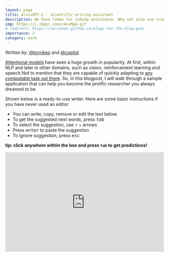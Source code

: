 ```yaml
---
layout: page
title: ArxivGPT-2 - scientific writing assistant
description: We have Codex for coding assistance. Why not also use transformers for assiting with scientific writing? This is where this project comes in.
img: https://i.imgur.com/c4xxMg4.gif
# redirect: https://tornikeo.github.io/blogs-for-the-blog-god/
importance: 2
category: work
---
```




Written by: [@tornikeo](https://github.com/tornikeo) and [@copilot](https://copilot.github.com/)

[Attentional models](https://arxiv.org/abs/1706.03762) have seen a huge growth in popularity. At first, within NLP and later in other domains, such as vision, reinforcement learning and speech.Not to mention that they are capable of quickly adapting to [any *computable* task out there](https://arxiv.org/abs/2103.05247). So, in this blogpost, I will walk through a sample application that can help *you* become the prolific researcher you always dreamed to be.


Shown below is a ready-to-use writer. Here are some basic instructions if you have never used an editor:
- You can write, copy, remove or edit the text below.
- To get the suggested next words, press <kbd>tab</kbd>
- To select the suggestion, use <kbd>↑</kbd> <kbd>↓</kbd> arrows
- Press <kbd>enter</kbd> to paste the suggestion
- To ignore suggestion, press <kbd>esc</kbd>

**tip: click anywhere within the box and press `tab` to get predictions!**

<iframe width="100%" height="315" src="https://tornikeo.github.io/blogs-for-the-blog-god/" frameborder="0" allowfullscreen></iframe>